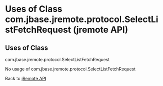# Uses of Class com.jbase.jremote.protocol.SelectListFetchRequest (jremote API)

<PageHeader />

## Uses of Class

com.jbase.jremote.protocol.SelectListFetchRequest

No usage of com.jbase.jremote.protocol.SelectListFetchRequest

Back to [jRemote API](./../../README.md)
  
<PageFooter />
